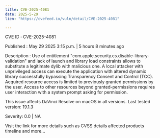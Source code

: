 ```yaml
---
title: CVE-2025-4081
date: 2025-5-29
lien: "https://cvefeed.io/vuln/detail/CVE-2025-4081"

---
```


CVE ID : CVE-2025-4081

Published :  May 29
2025
3:15 p.m. | 5 hours
8 minutes ago

Description : Use of entitlement "com.apple.security.cs.disable-library-validation" and lack of launch and library load constraints allows to substitute a legitimate dylib with malicious one. A local attacker with unprivileged access can execute the application with altered dynamic library successfully bypassing Transparency
Consent
and Control (TCC). Acquired resource access is limited to previously granted permissions by the user. Access to other resources beyond granted-permissions requires user interaction with a system prompt asking for permission.

This issue affects DaVinci Resolve on macOS in all versions.
Last tested version: 19.1.3

Severity: 0.0 | NA

Visit the link for more details
such as CVSS details
affected products
timeline
and more...
